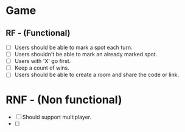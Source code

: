 # Game

## RF - (Functional)
- [ ] Users should be able to mark a spot each turn.
- [ ] Users shouldn't be able to mark an already marked spot.
- [ ] Users with 'X' go first.
- [ ] Keep a count of wins.
- [ ] Users should be able to create a room and share the code or link.

# RNF - (Non functional)
- [ ] Should support multiplayer.
- [ ]  